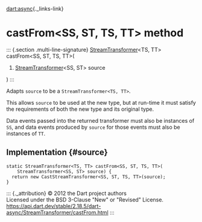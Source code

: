 [dart:async](../../dart-async/dart-async-library){._links-link}

castFrom\<SS, ST, TS, TT\> method
=================================

::: {.section .multi-line-signature}
[StreamTransformer](../streamtransformer-class)\<TS, TT\> castFrom\<SS,
ST, TS, TT\>(

1.  [StreamTransformer](../streamtransformer-class)\<SS, ST\> source

)
:::

Adapts `source` to be a `StreamTransformer<TS, TT>`.

This allows `source` to be used at the new type, but at run-time it must
satisfy the requirements of both the new type and its original type.

Data events passed into the returned transformer must also be instances
of `SS`, and data events produced by `source` for those events must also
be instances of `TT`.

Implementation {#source}
--------------

``` {.language-dart data-language="dart"}
static StreamTransformer<TS, TT> castFrom<SS, ST, TS, TT>(
    StreamTransformer<SS, ST> source) {
  return new CastStreamTransformer<SS, ST, TS, TT>(source);
}
```

::: {._attribution}
© 2012 the Dart project authors\
Licensed under the BSD 3-Clause \"New\" or \"Revised\" License.\
<https://api.dart.dev/stable/2.18.5/dart-async/StreamTransformer/castFrom.html>
:::
